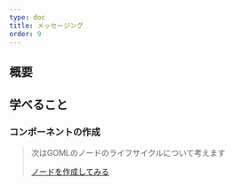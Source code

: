 ```yaml
---
type: doc
title: メッセージング
order: 9
---
```


## 概要


## 学べること


### コンポーネントの作成


> 次はGOMLのノードのライフサイクルについて考えます
>
> [ノードを作成してみる](/tutorial/10-create-node.html)